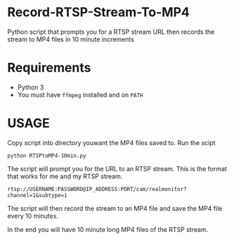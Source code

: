 # Record-RTSP-Stream-To-MP4
Python script that prompts you for a RTSP stream URL then records the stream to MP4 files in 10 minute increments



# Requirements  

- Python 3
- You must have `ffmpeg` installed and on `PATH`

# USAGE  


Copy script into directory youwant the MP4 files saved to.
Run the scipt
```
python RTSPtoMP4-10min.py
```
The script will prompt you for the URL to an RTSP stream.
This is the format that works for me and my RTSP stream.
```
rtsp://USERNAME:PASSWORD@IP_ADDRESS:PORT/cam/realmonitor?channel=1&subtype=1
```
The script will then record the stream to an MP4 file and save the MP4 file every 10 minutes.  

In the end you will have 10 minute long MP4 files of the RTSP stream.
